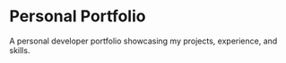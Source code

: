 
# Personal Portfolio

A personal developer portfolio showcasing my projects, experience, and skills.
